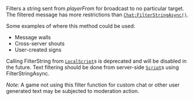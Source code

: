 Filters a string sent from *playerFrom* for broadcast to no particular
target. The filtered message has more restrictions than
[`Chat:FilterStringAsync()`](https://create.roblox.com/docs/reference/engine/classes/Chat#FilterStringAsync).

Some examples of where this method could be used:

- Message walls
- Cross-server shouts
- User-created signs

Calling FilterString from [`LocalScript`](https://create.roblox.com/docs/reference/engine/classes/LocalScript)s is deprecated and will be
disabled in the future. Text filtering should be done from server-side
[`Script`](https://create.roblox.com/docs/reference/engine/classes/Script)s using FilterStringAsync.

*Note:* A game not using this filter function for custom chat or other
user generated text may be subjected to moderation action.